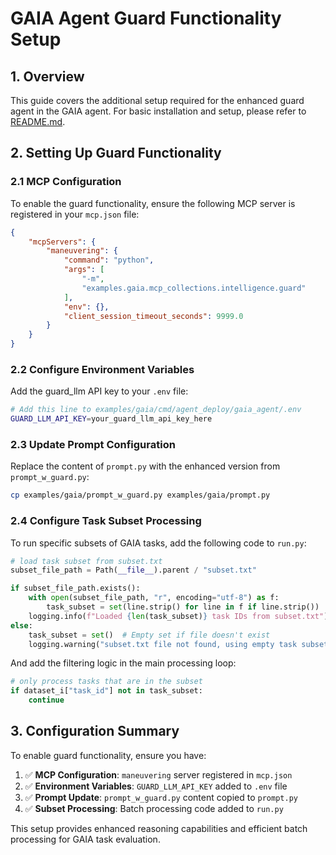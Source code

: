 # GAIA Agent Guard Functionality Setup

## 1. Overview

This guide covers the additional setup required for the enhanced guard agent in the GAIA agent. For basic installation and setup, please refer to [README.md](README.md).

## 2. Setting Up Guard Functionality

### 2.1 MCP Configuration

To enable the guard functionality, ensure the following MCP server is registered in your `mcp.json` file:

```json
{
    "mcpServers": {
        "maneuvering": {
            "command": "python",
            "args": [
                "-m",
                "examples.gaia.mcp_collections.intelligence.guard"
            ],
            "env": {},
            "client_session_timeout_seconds": 9999.0
        }
    }
}
```

### 2.2 Configure Environment Variables

Add the guard_llm API key to your `.env` file:

```bash
# Add this line to examples/gaia/cmd/agent_deploy/gaia_agent/.env
GUARD_LLM_API_KEY=your_guard_llm_api_key_here
```

### 2.3 Update Prompt Configuration

Replace the content of `prompt.py` with the enhanced version from `prompt_w_guard.py`:

```bash
cp examples/gaia/prompt_w_guard.py examples/gaia/prompt.py
```

### 2.4 Configure Task Subset Processing

To run specific subsets of GAIA tasks, add the following code to `run.py`:

```python
# load task subset from subset.txt
subset_file_path = Path(__file__).parent / "subset.txt"

if subset_file_path.exists():
    with open(subset_file_path, "r", encoding="utf-8") as f:
        task_subset = set(line.strip() for line in f if line.strip())
    logging.info(f"Loaded {len(task_subset)} task IDs from subset.txt")
else:
    task_subset = set()  # Empty set if file doesn't exist
    logging.warning("subset.txt file not found, using empty task subset")
```

And add the filtering logic in the main processing loop:

```python
# only process tasks that are in the subset
if dataset_i["task_id"] not in task_subset:
    continue
```


## 3. Configuration Summary

To enable guard functionality, ensure you have:

1. ✅ **MCP Configuration**: `maneuvering` server registered in `mcp.json`
2. ✅ **Environment Variables**: `GUARD_LLM_API_KEY` added to `.env` file
3. ✅ **Prompt Update**: `prompt_w_guard.py` content copied to `prompt.py`
4. ✅ **Subset Processing**: Batch processing code added to `run.py`


This setup provides enhanced reasoning capabilities and efficient batch processing for GAIA task evaluation.
